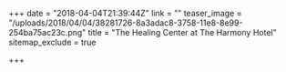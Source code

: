 +++
date = "2018-04-04T21:39:44Z"
link = ""
teaser_image = "/uploads/2018/04/04/38281726-8a3adac8-3758-11e8-8e99-254ba75ac23c.png"
title = "The Healing Center at The Harmony Hotel"
sitemap_exclude = true

+++
